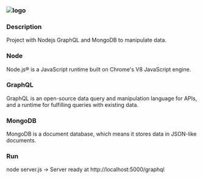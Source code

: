 ### ![logo][]

### Description

Project with Nodejs GraphQL and MongoDB to manipulate data.


### Node

Node.js® is a JavaScript runtime built on Chrome's V8 JavaScript engine.

### GraphQL

GraphQL is an open-source data query and manipulation language for APIs, and a runtime for fulfilling queries with existing data.

### MongoDB

MongoDB is a document database, which means it stores data in JSON-like documents.

### Run

node server.js -> Server ready at http://localhost:5000/graphql



[logo]: http://achoweb.es/wp-content/uploads/2020/06/nodegraphqlmongodb.png
